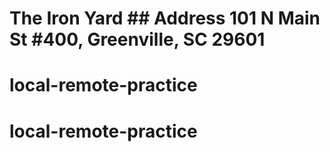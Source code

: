 # The Iron Yard ## Address 101 N Main St #400, Greenville, SC 29601
# local-remote-practice
# local-remote-practice
